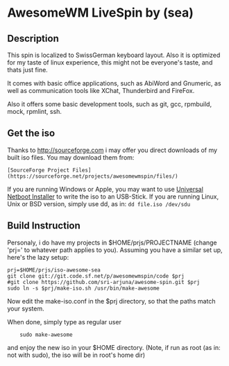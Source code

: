 AwesomeWM LiveSpin by (sea)
===========================


Description
-----------

This spin is localized to SwissGerman keyboard layout.
Also it is optimized for my taste of linux experience,
this might not be everyone's taste, and thats just fine.

It comes with basic office applications, such as AbiWord
and Gnumeric, as well as communication tools like XChat,
Thunderbird and FireFox.

Also it offers some basic development tools, such as git,
gcc, rpmbuild, mock, rpmlint, ssh.



Get the iso
------

Thanks to http://sourceforge.com i may offer you direct downloads of my built iso files.
You may download them from:

	[SourceForge Project Files](https://sourceforge.net/projects/awesomewmspin/files/)
	
If you are running Windows or Apple, you may want to use [Universal Netboot Installer](https://sourceforge.net/projects/unetbootin/) to write the iso to an USB-Stick.
If you are running Linux, Unix or BSD version, simply use dd, as in: `dd file.iso /dev/sdu`


Build Instruction
-----------------

Personaly, i do have my projects in $HOME/prjs/PROJECTNAME (change 'prj=' to whatever path applies to you).
Assuming you have a similar set up, here's the lazy setup:


	prj=$HOME/prjs/iso-awesome-sea
	git clone git://git.code.sf.net/p/awesomewmspin/code $prj
	#git clone https://github.com/sri-arjuna/awesome-spin.git $prj
	sudo ln -s $prj/make-iso.sh /usr/bin/make-awesome


Now edit the make-iso.conf in the $prj directory, so that the paths match your system. 

When done, simply type as regular user

		sudo make-awesome

and enjoy the new iso in your $HOME directory.
(Note, if run as root (as in: not with sudo), the iso will be in root's home dir)
